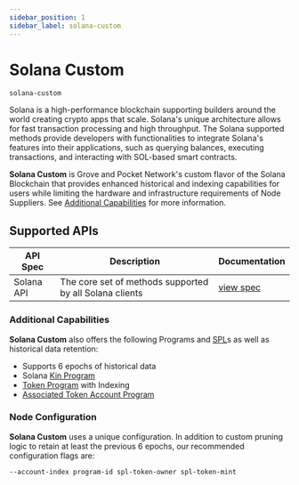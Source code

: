 ```yaml
---
sidebar_position: 1
sidebar_label: solana-custom
---
```


# Solana Custom

`solana-custom`

Solana is a high-performance blockchain supporting builders around the world creating crypto apps that scale. Solana's unique architecture allows for fast transaction processing and high throughput. The Solana supported methods provide developers with functionalities to integrate Solana's features into their applications, such as querying balances, executing transactions, and interacting with SOL-based smart contracts.

**Solana Custom** is Grove and Pocket Network's custom flavor of the Solana Blockchain that provides enhanced historical and indexing capabilities for users while limiting the hardware and infrastructure requirements of Node Suppliers. See [Additional Capabilities](#additional-capabilities) for more information.

## Supported APIs

| API Spec   | Description                                             | Documentation                                 |
| ---------- | ------------------------------------------------------- | --------------------------------------------- |
| Solana API | The core set of methods supported by all Solana clients | [view spec](https://docs.solana.com/api/http) |

### Additional Capabilities

**Solana Custom** also offers the following Programs and [SPL](https://spl.solana.com/)s as well as historical data retention:

- Supports 6 epochs of historical data
- Solana [Kin Program](https://solana.com/ecosystem/kin)
- [Token Program](https://spl.solana.com/token) with Indexing
- [Associated Token Account Program](https://spl.solana.com/associated-token-account)

### Node Configuration

**Solana Custom** uses a unique configuration. In addition to custom pruning logic to retain at least the previous 6 epochs, our recommended configuration flags are:

```
--account-index program-id spl-token-owner spl-token-mint
```
